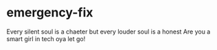 # emergency-fix
Every silent soul is a chaeter but every louder soul is a honest 
Are you a smart girl in tech oya let go!
